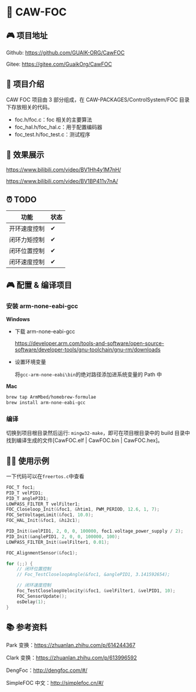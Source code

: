 # 🦉 CAW-FOC

## 🎮 项目地址

Github: https://github.com/GUAIK-ORG/CawFOC

Gitee: https://gitee.com/GuaikOrg/CawFOC

## 📜 项目介绍

CAW FOC 项目由 3 部分组成，在 CAW-PACKAGES/ControlSystem/FOC 目录下存放相关的代码。

- foc.h/foc.c：foc 相关的主要算法
- foc_hal.h/foc_hal.c：用于配置编码器
- foc_test.h/foc_test.c：测试程序

## 🎥 效果展示

https://www.bilibili.com/video/BV1Hh4y1M7nH/

https://www.bilibili.com/video/BV1BP411v7nA/

## ⏰ TODO

| 功能         | 状态 |
| ------------ | ---- |
| 开环速度控制 | ✔    |
| 闭环力矩控制 | ✔    |
| 闭环位置控制 | ✔    |
| 闭环速度控制 | ✔    |

## 🎮 配置 & 编译项目

### 安装 arm-none-eabi-gcc

**Windows**

- 下载 arm-none-eabi-gcc

  https://developer.arm.com/tools-and-software/open-source-software/developer-tools/gnu-toolchain/gnu-rm/downloads

- 设置环境变量

  将`gcc-arm-none-eabi\bin`的绝对路径添加进系统变量的 Path 中

**Mac**

```bash
brew tap ArmMbed/homebrew-formulae
brew install arm-none-eabi-gcc
```

### 编译

切换到项目根目录然后运行: `mingw32-make`，即可在项目根目录中的 build 目录中找到编译生成的文件[CawFOC.elf | CawFOC.bin | CawFOC.hex]。

## 👨‍💻 使用示例

一下代码可以在`freertos.c`中查看

```c
FOC_T foc1;
PID_T velPID1;
PID_T anglePID1;
LOWPASS_FILTER_T velFilter1;
FOC_Closeloop_Init(&foc1, &htim1, PWM_PERIOD, 12.6, 1, 7);
FOC_SetVoltageLimit(&foc1, 10.0);
FOC_HAL_Init(&foc1, &hi2c1);

PID_Init(&velPID1, 2, 0, 0, 100000, foc1.voltage_power_supply / 2);
PID_Init(&anglePID1, 2, 0, 0, 100000, 100);
LOWPASS_FILTER_Init(&velFilter1, 0.01);

FOC_AlignmentSensor(&foc1);

for (;;) {
    // 闭环位置控制
    // Foc_TestCloseloopAngle(&foc1, &anglePID1, 3.141592654);

    // 闭环速度控制
    Foc_TestCloseloopVelocity(&foc1, &velFilter1, &velPID1, 10);
    FOC_SensorUpdate();
    osDelay(1);
}
```

## 📚 参考资料

Park 变换：https://zhuanlan.zhihu.com/p/614244367

Clark 变换：https://zhuanlan.zhihu.com/p/613996592

DengFoc：http://dengfoc.com/#/

SimpleFOC 中文：http://simplefoc.cn/#/
